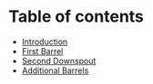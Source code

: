 # Table of contents

* [Introduction](README.md)
* [First Barrel](<First Barrel.md>)
* [Second Downspout](<Second Downspout.md>)
* [Additional Barrels](<Additional Barrels.md>)
